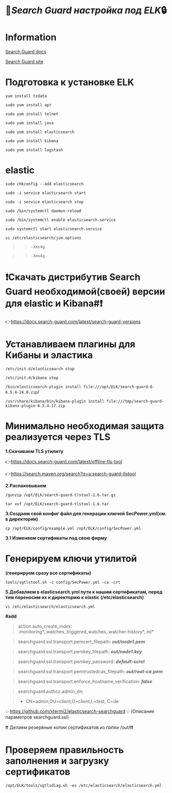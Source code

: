 :key:***Search Guard настройка под ELK***:lock:
=====================
Information
=====================
[Search Guard docs](https://docs.search-guard.com/latest/index)

[Search Guard site](https://search-guard.com)

Подготовка к установке ELK
=====================



```yum install tzdata```

```sudo yum install apr```

```sudo yum install telnet```

```sudo yum install java```

```sudo yum install elasticsearch```

```sudo yum install kibana```

```sudo yum install logstash```



elastic
=====================
```sudo chkconfig --add elasticsearch```

```sudo -i service elasticsearch start```

```sudo -i service elasticsearch stop```

```sudo /bin/systemctl daemon-reload```

```sudo /bin/systemctl enable elasticsearch.service```

```sudo systemctl start elasticsearch.service```

```vi /etc/elasticsearch/jvm.options```

> > ```-Xms4g```

> >```-Xmx4g```




:heavy_exclamation_mark:Скачать дистрибутив Search Guard необходимой(своей) версии для elastic и Kibana#:heavy_exclamation_mark:
=====================


:point_right:https://docs.search-guard.com/latest/search-guard-versions



Устанавливаем плагины для Кибаны и эластика
=====================

```/etc/init.d/elasticsearch stop```

```/etc/init.d/kibana stop```

```/bin/elasticsearch-plugin install file:///opt/ELK/search-guard-6-6.5.4-24.0.zip```/

```/usr/share/kibana/bin/kibana-plugin install file:///tmp/search-guard-kibana-plugin-6.5.4-17.zip```


Минимально необходимая защита реализуется через TLS
=====================

**1.Скачиваем TLS утилиту**
 
:point_right:https://docs.search-guard.com/latest/offline-tls-tool

:point_right:https://search.maven.org/search?q=a:search-guard-tlstool

**2.Распаковываем**

```/gunzip /opt/ELK/search-guard-tlstool-1.6.tar.gz```

```tar xvf /opt/ELK/search-guard-tlstool-1.6.tar```

**3.Создаем свой конфиг файл для генерации ключей SecPower.yml(см. в директории)**

```cp /opt/ELK/config/example.yml /opt/ELK/config/SecPower.yml```

**3.1 Изменяем сертификаты под свою фирму**



Генерируем ключи утилитой 
=====================

**(генерируем сразу все сертификаты)**

```tools/sgtlstool.sh -c config/SecPower.yml -ca -crt```

**5.Добавляем в elasticsearch.yml пути к нашим сертификатам, перед тем переносим их к директорию к elastic (/etc/elasticsearch)**

```vi /etc/elasticsearch/elasticsearch.yml```


**#add**
>
> action.auto_create_index: .monitoring*,.watches,.triggered_watches,.watcher-history*,.ml*

> searchguard.ssl.transport.pemcert_filepath: ***out/node1.pem***

> searchguard.ssl.transport.pemkey_filepath: ***out/node1.key***

> searchguard.ssl.transport.pemkey_password: ***default-scret***

> searchguard.ssl.transport.pemtrustedcas_filepath: ***out/root-ca.pem***

> searchguard.ssl.transport.enforce_hostname_verification: ***false***

> searchguard.authcz.admin_dn:

>  - CN=admin,OU=client,O=client,L=test, C=de
  >

:bulb: https://github.com/xtermi2/elasticsearch-searchguard :bulb:
(Описание параметров searchguard.ssl)

:heavy_exclamation_mark::heavy_exclamation_mark: Делаем резервные копии сертификатов из папки /out/:heavy_exclamation_mark::heavy_exclamation_mark:

Проверяем правильность заполнения и загрузку сертификатов
=====================

```/opt/ELK/tools/sgtlsdiag.sh -es /etc/elasticsearch/elasticsearch.yml```


